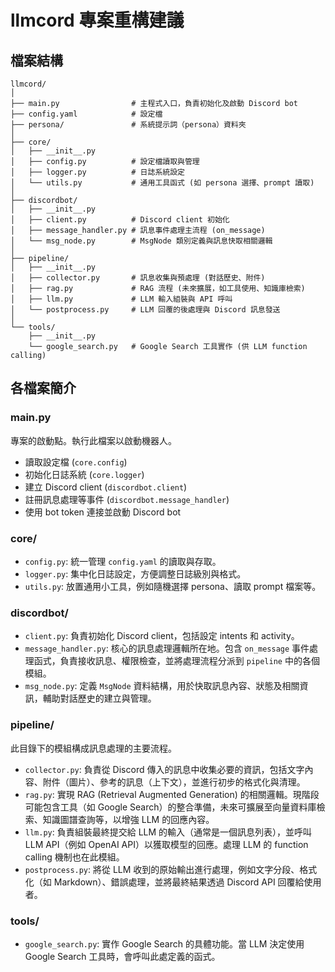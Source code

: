 # llmcord 專案重構建議

## 檔案結構

```
llmcord/
│
├── main.py                # 主程式入口，負責初始化及啟動 Discord bot
├── config.yaml            # 設定檔
├── persona/               # 系統提示詞（persona）資料夾
│
├── core/
│   ├── __init__.py
│   ├── config.py          # 設定檔讀取與管理
│   ├── logger.py          # 日誌系統設定
│   └── utils.py           # 通用工具函式 (如 persona 選擇、prompt 讀取)
│
├── discordbot/
│   ├── __init__.py
│   ├── client.py          # Discord client 初始化
│   ├── message_handler.py # 訊息事件處理主流程 (on_message)
│   └── msg_node.py        # MsgNode 類別定義與訊息快取相關邏輯
│
├── pipeline/
│   ├── __init__.py
│   ├── collector.py       # 訊息收集與預處理 (對話歷史、附件)
│   ├── rag.py             # RAG 流程 (未來擴展，如工具使用、知識庫檢索)
│   ├── llm.py             # LLM 輸入組裝與 API 呼叫
│   └── postprocess.py     # LLM 回覆的後處理與 Discord 訊息發送
│
└── tools/
    ├── __init__.py
    └── google_search.py   # Google Search 工具實作 (供 LLM function calling)
```

## 各檔案簡介

### main.py
專案的啟動點。執行此檔案以啟動機器人。
- 讀取設定檔 (`core.config`)
- 初始化日誌系統 (`core.logger`)
- 建立 Discord client (`discordbot.client`)
- 註冊訊息處理等事件 (`discordbot.message_handler`)
- 使用 bot token 連接並啟動 Discord bot

### core/
- `config.py`: 統一管理 `config.yaml` 的讀取與存取。
- `logger.py`: 集中化日誌設定，方便調整日誌級別與格式。
- `utils.py`: 放置通用小工具，例如隨機選擇 persona、讀取 prompt 檔案等。

### discordbot/
- `client.py`: 負責初始化 Discord client，包括設定 intents 和 activity。
- `message_handler.py`: 核心的訊息處理邏輯所在地。包含 `on_message` 事件處理函式，負責接收訊息、權限檢查，並將處理流程分派到 `pipeline` 中的各個模組。
- `msg_node.py`: 定義 `MsgNode` 資料結構，用於快取訊息內容、狀態及相關資訊，輔助對話歷史的建立與管理。

### pipeline/
此目錄下的模組構成訊息處理的主要流程。
- `collector.py`: 負責從 Discord 傳入的訊息中收集必要的資訊，包括文字內容、附件（圖片）、參考的訊息（上下文），並進行初步的格式化與清理。
- `rag.py`: 實現 RAG (Retrieval Augmented Generation) 的相關邏輯。現階段可能包含工具（如 Google Search）的整合準備，未來可擴展至向量資料庫檢索、知識圖譜查詢等，以增強 LLM 的回應內容。
- `llm.py`: 負責組裝最終提交給 LLM 的輸入（通常是一個訊息列表），並呼叫 LLM API（例如 OpenAI API）以獲取模型的回應。處理 LLM 的 function calling 機制也在此模組。
- `postprocess.py`: 將從 LLM 收到的原始輸出進行處理，例如文字分段、格式化（如 Markdown）、錯誤處理，並將最終結果透過 Discord API 回覆給使用者。

### tools/
- `google_search.py`: 實作 Google Search 的具體功能。當 LLM 決定使用 Google Search 工具時，會呼叫此處定義的函式。
